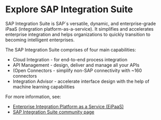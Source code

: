 # Explore SAP Integration Suite

SAP Integration Suite is SAP´s versatile, dynamic, and enterprise-grade iPaaS (integration platform-as-a-service). It simplifies and accelerates enterprise integration and helps organizations to quickly transition to becoming intelligent enterprises. 

The SAP Integration Suite comprises of four main capabilities:
* Cloud Integration - for end-to-end process integration
* API Management - design, deliver and manage all your APIs
* (Open Connectors - simplify non-SAP connectivity with ~160 connectors
* Integration Advisor - accelerate interface design with the help of machine learning capabilities 

For more information, see:
* [Enterprise Integration Platform as a Service (EiPaaS)](https://www.sap.com/products/integration-suite.html)
* [SAP Integration Suite community page](https://community.sap.com/topics/integration-suite)
